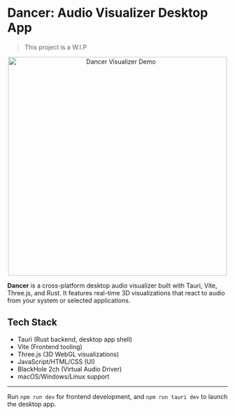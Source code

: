 
# Dancer: Audio Visualizer Desktop App
> This project is a W.I.P
<p align="center">
  <img src="public/dancer.gif" alt="Dancer Visualizer Demo" width="500" />
</p>

**Dancer** is a cross-platform desktop audio visualizer built with Tauri, Vite, Three.js, and Rust. It features real-time 3D visualizations that react to audio from your system or selected applications.

## Tech Stack

- Tauri (Rust backend, desktop app shell)
- Vite (Frontend tooling)
- Three.js (3D WebGL visualizations)
- JavaScript/HTML/CSS (UI)
- BlackHole 2ch (Virtual Audio Driver)
- macOS/Windows/Linux support

---
Run `npm run dev` for frontend development, and `npm run tauri dev` to launch the desktop app.
